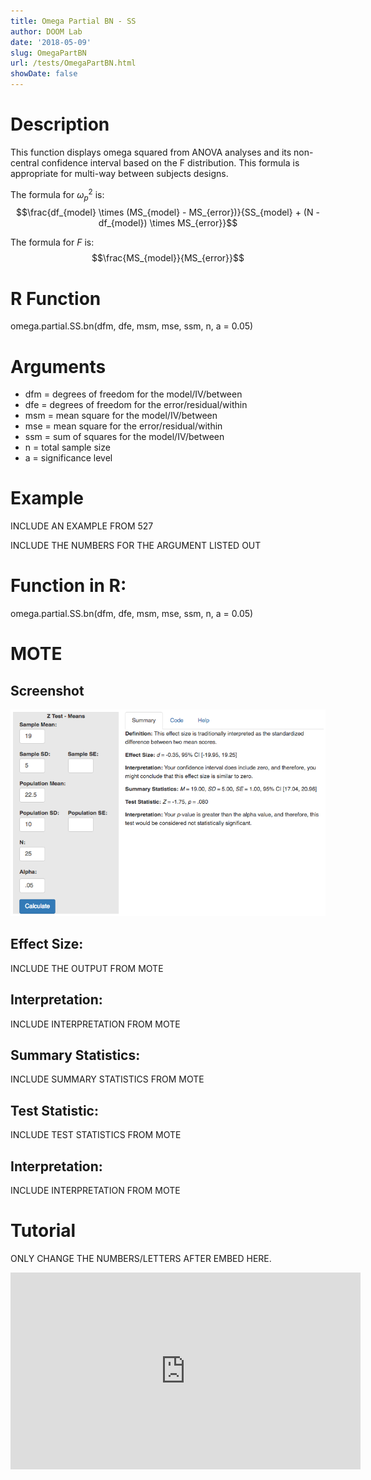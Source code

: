 ```yaml
---
title: Omega Partial BN - SS
author: DOOM Lab
date: '2018-05-09'
slug: OmegaPartBN
url: /tests/OmegaPartBN.html
showDate: false
---
```


<script src="//yihui.name/js/math-code.js"></script>
<script async
src="//cdn.bootcss.com/mathjax/2.7.1/MathJax.js?config=TeX-MML-AM_CHTML">
</script>

# Description   

This function displays omega squared from ANOVA analyses and its non-central confidence interval based on the F distribution. This formula is appropriate for multi-way between subjects designs.

The formula for $\omega_p^2$ is: $$\frac{df_{model} \times (MS_{model} - MS_{error})}{SS_{model} + (N - df_{model}) \times MS_{error}}$$

The formula for *F* is: $$\frac{MS_{model}}{MS_{error}}$$

# R Function

omega.partial.SS.bn(dfm, dfe, msm, mse, ssm, n, a = 0.05)

# Arguments 


+ dfm =	degrees of freedom for the model/IV/between
+ dfe	= degrees of freedom for the error/residual/within
+ msm	= mean square for the model/IV/between
+ mse	= mean square for the error/residual/within
+ ssm	= sum of squares for the model/IV/between
+ n	= total sample size
+ a	= significance level

# Example  

INCLUDE AN EXAMPLE FROM 527

INCLUDE THE NUMBERS FOR THE ARGUMENT LISTED OUT 

# Function in R: 

omega.partial.SS.bn(dfm, dfe, msm, mse, ssm, n, a = 0.05)

# MOTE

## Screenshot

![Z-Test Means Screenshot](../images/z-test-means-screen.png)

## Effect Size:

INCLUDE THE OUTPUT FROM MOTE

## Interpretation: 

INCLUDE INTERPRETATION FROM MOTE

## Summary Statistics: 

INCLUDE SUMMARY STATISTICS FROM MOTE

## Test Statistic: 

INCLUDE TEST STATISTICS FROM MOTE

## Interpretation: 

INCLUDE INTERPRETATION FROM MOTE

# Tutorial

ONLY CHANGE THE NUMBERS/LETTERS AFTER EMBED HERE. 

<iframe width="560" height="315" src="https://www.youtube.com/embed/CyfOS7Ew-Hw" frameborder="0" allow="autoplay; encrypted-media" allowfullscreen></iframe>
